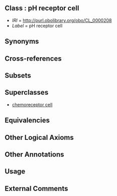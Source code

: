 
## Class : pH receptor cell

 * *IRI* = http://purl.obolibrary.org/obo/CL_0000208
 * *Label* = pH receptor cell

## Synonyms


## Cross-references


## Subsets


## Superclasses

 * [chemoreceptor cell](../../CL/06/CL_0000206.md)

## Equivalencies


## Other Logical Axioms


## Other Annotations


## Usage


## External Comments

